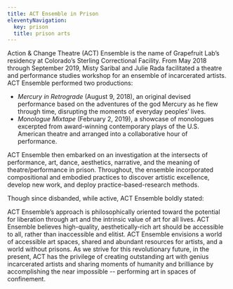 ```yaml
---
title: ACT Ensemble in Prison
eleventyNavigation:
  key: prison
  title: prison arts
---
```


Action & Change Theatre (ACT) Ensemble
is the name of Grapefruit Lab’s residency
at Colorado’s Sterling Correctional Facility.
From May 2018 through September 2019,
Misty Saribal and Julie Rada
facilitated a theatre and performance studies workshop
for an ensemble of incarcerated artists.
ACT Ensemble performed two productions:

- _Mercury in Retrograde_ (August 9, 2018),
  an original devised performance
  based on the adventures of the god Mercury
  as he flew through time,
  disrupting the moments of everyday peoples’ lives.
- _Monologue Mixtape_ (February 2, 2019),
  a showcase of monologues
  excerpted from award-winning contemporary plays
  of the U.S. American theatre
  and arranged into a collaborative hour of performance.

ACT Ensemble then embarked on an investigation
at the intersects of performance, art, dance, aesthetics, narrative,
and the meaning of theatre/performance in prison.
Throughout, the ensemble incorporated compositional and embodied practices
to discover artistic excellence, develop new work,
and deploy practice-based-research methods.

Though since disbanded, while active, ACT Ensemble boldly stated:

ACT Ensemble’s approach
is philosophically oriented toward
the potential for liberation through art
and the intrinsic value of art for all lives.
ACT Ensemble believes high-quality,
aesthetically-rich art should be accessible to all,
rather than inaccessible and elitist.
ACT Ensemble envisions a world of accessible art spaces,
shared and abundant resources for artists,
and a world without prisons.
As we strive for this revolutionary future,
in the present,
ACT has the privilege of creating outstanding art
with genius incarcerated artists
and sharing moments of humanity and brilliance
by accomplishing the near impossible --
performing art in spaces of confinement.
